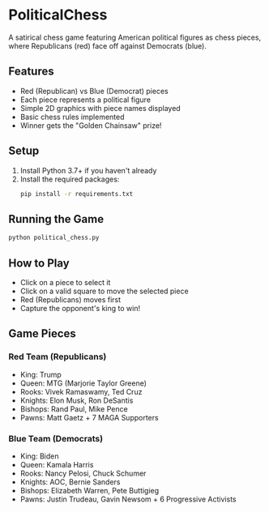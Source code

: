 # PoliticalChess

A satirical chess game featuring American political figures as chess pieces, where Republicans (red) face off against Democrats (blue).

## Features

- Red (Republican) vs Blue (Democrat) pieces
- Each piece represents a political figure
- Simple 2D graphics with piece names displayed
- Basic chess rules implemented
- Winner gets the "Golden Chainsaw" prize!

## Setup

1. Install Python 3.7+ if you haven't already
2. Install the required packages:
   ```bash
   pip install -r requirements.txt
   ```

## Running the Game

```bash
python political_chess.py
```

## How to Play

- Click on a piece to select it
- Click on a valid square to move the selected piece
- Red (Republicans) moves first
- Capture the opponent's king to win!

## Game Pieces

### Red Team (Republicans)
- King: Trump
- Queen: MTG (Marjorie Taylor Greene)
- Rooks: Vivek Ramaswamy, Ted Cruz
- Knights: Elon Musk, Ron DeSantis
- Bishops: Rand Paul, Mike Pence
- Pawns: Matt Gaetz + 7 MAGA Supporters

### Blue Team (Democrats)
- King: Biden
- Queen: Kamala Harris
- Rooks: Nancy Pelosi, Chuck Schumer
- Knights: AOC, Bernie Sanders
- Bishops: Elizabeth Warren, Pete Buttigieg
- Pawns: Justin Trudeau, Gavin Newsom + 6 Progressive Activists

